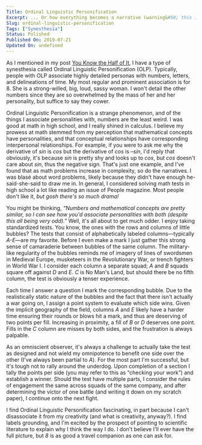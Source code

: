 ```yaml
---
Title: Ordinal Linguistic Personification
Excerpt: ... Or how everything becomes a narrative (warning&#58; this is very weird)
Slug: ordinal-linguistic-personification
Tags: ["Synesthesia"]
Status: Polished
Published On: 2019-07-21
Updated On: undefined
---
```


As I mentioned in my post [You Know the Half of It](/posts/you-know-the-half-of-it), I have a type of synesthesia called Ordinal Linguistic Personification (OLP). Typically, people with OLP associate highly detailed personas with numbers, letters, and delineations of time. My most regular and prominent association is for 8. She is a strong-willed, big, loud, sassy woman. I won't detail the other numbers since they are so overwhelmed by the mass of her and her personality, but suffice to say they cower.

Ordinal Linguistic Personification is a strange phenomenon, and of the things I associate personalities with, numbers are the least weird. I was good at math in high school, and I really shined in calculus. I believe my prowess at math stemmed from my perception that mathematical concepts have personalities, and that conceptual relationships have corresponding interpersonal relationships. For example, if you were to ask me why the derivative of _sin_ is _cos_ but the derivative of _cos_ is _–sin_, I'd reply that obviously, it's because _sin_ is pretty shy and looks up to _cos_, but _cos_ doesn't care about _sin_, thus the negative sign. That's just one example, and I've found that as math problems increase in complexity, so do the narratives. I was blasé about word problems, likely because they didn't have enough he-said-she-said to draw me in. In general, I considered solving math tests in high school a lot like reading an issue of People magazine. Most people don't like it, _but gosh there's so much drama!_

You might be thinking, _“Numbers and mathematical concepts are pretty similar, so I can see how you'd associate personalities with both (despite this all being very odd).”_ Well, it's all about to get much odder. I enjoy taking standardized tests. You know, the ones with the rows and columns of little bubbles? The tests that consist of alphabetically labeled columns—typically _A-E_—are my favorite. Before I even make a mark I just gather this strong sense of camaraderie between bubbles of the same column. The military-like regularity of the bubbles reminds me of imagery of lines of swordsmen in Medieval Europe, musketeers in the Revolutionary War, or trench fighters in World War I. I consider each column a separate squad; _A_ and _B_ squads square off against _D_ and _E_. _C_ is No Man's Land, but should there be no fifth column, the test is obviously a tenser experience.

Each time I answer a question I mark the corresponding bubble. Due to the realistically static nature of the bubbles and the fact that there isn't actually a war going on, I assign a point system to evaluate which side wins. Given the implicit geography of the field, columns _A_ and _E_ likely have a harder time ensuring their rounds or blows hit a mark, and thus are deserving of two points per fill. Increasing in proximity, a fill of _B_ or _D_ deserves one point. Fills in the _C_ column are misses by both sides, and the frustration is always palpable.

As an omniscient observer, it's always a challenge to actually take the test as designed and not wield my omnipotence to benefit one side over the other (I've always been partial to _A_). For the most part I'm successful, but it's tough not to rally around the underdog. Upon completion of a section I tally the points per side (you may refer to this as “checking your work”) and establish a winner. Should the test have multiple parts, I consider the rules of engagement the same across squads of the same company, and after determining the victor of one battle (and writing it down on my scratch paper), I continue onto the next fight.

I find Ordinal Linguistic Personification fascinating, in part because I can't disassociate it from my creativity (and what is creativity, anyway?). I find labels grounding, and I'm excited by the prospect of pointing to scientific literature to explain why I think the way I do. I don't believe I'll ever have the full picture, but _8_ is as good a travel companion as one can ask for.
